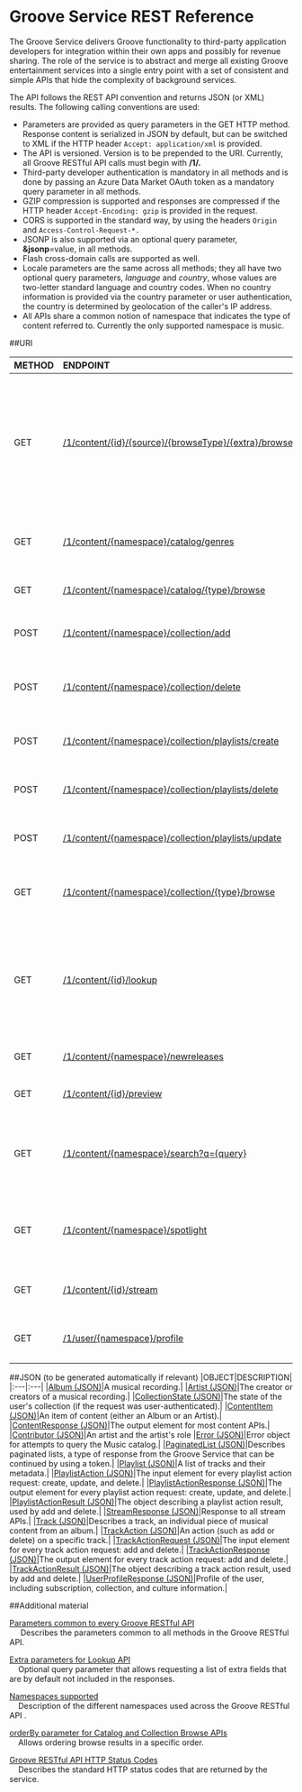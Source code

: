 # Groove Service REST Reference  

The Groove Service delivers Groove functionality to third-party application developers for integration within their own apps and possibly for revenue sharing. The role of the service is to abstract and merge all existing Groove entertainment services into a single entry point with a set of consistent and simple APIs that hide the complexity of background services.  

The API follows the REST API convention and returns JSON (or XML) results. The following calling conventions are used:  

 + Parameters are provided as query parameters in the GET HTTP method. Response content is serialized in JSON by default, but can be switched to XML if the HTTP header ``` Accept: application/xml ```  is provided.  
 + The API is versioned. Version is to be prepended to the URI. Currently, all Groove RESTful API calls must begin with **/1/.**
 + Third-party developer authentication is mandatory in all methods and is done by passing an Azure Data Market OAuth token as a mandatory query parameter in all methods.
 +  GZIP compression is supported and responses are compressed if the HTTP header ``` Accept-Encoding: gzip ``` is provided in the request.
 +   CORS is supported in the standard way, by using the headers  ```Origin ``` and  ```Access-Control-Request-*. ```
 +   JSONP is also supported via an optional query parameter, **&jsonp**=value, in all methods.
 +   Flash cross-domain calls are supported as well.
 +   Locale parameters are the same across all methods; they all have two optional query parameters, *language* and *country*, whose values are two-letter standard language and country codes. When no country information is provided via the country parameter or user authentication, the country is determined by geolocation of the caller's IP address.
 +   All APIs share a common notion of namespace that indicates the type of content referred to. Currently the only supported namespace is music.  

##URI  

|METHOD  | ENDPOINT |  USAGE | RETURNS| |
| :---|:-----|:----------| :---|:---|  
|GET|[/1/content/{id}/{source}/{browseType}/{extra}/browse](URI_ContentIdSourceBrowsetypeExtraBrowseGET.md)|Browse specific sub-items of a given ID (for example, the albums of an artist or the tracks of a playlist).|[ContentResponse (JSON)](JSON_ContentResponse.md)||
|GET|[/1/content/{namespace}/catalog/genres](URI_ContentNamespaceCatalogGenresGET.md)|Get a list of genres available for a locale.|[ContentResponse (JSON)](JSON_ContentResponse.md)||
|GET|[/1/content/{namespace}/catalog/{type}/browse](URI_ContentNamespaceCatalogTypeBrowseGET.md)|Browse the music catalog.|[ContentResponse (JSON)](JSON_ContentResponse.md)||
|POST|[/1/content/{namespace}/collection/add](URI_ContentNamespaceCollectionAddPOST.md)|Add tracks to a user's collection.|[TrackActionResponse (JSON)](JSON_TrackActionResponse.md)|[Auth](../Using the Groove RESTful Services/User Authentication.md)|
|POST|[/1/content/{namespace}/collection/delete](URI_ContentNamespaceCollectionDeletePOST.md)|Delete tracks from a user's collection.|[TrackActionResponse (JSON)](JSON_TrackActionResponse.md)|[Auth](../Using the Groove RESTful Services/User Authentication.md)|
|POST|[/1/content/{namespace}/collection/playlists/create](URI_ContentNamespaceCollectionPlaylistsCreatePOST.md)|Create a playlist on behalf of a user.|[PlaylistActionResponse (JSON)](JSON_PlaylistActionResponse.md)|[Auth](../Using the Groove RESTful Services/User Authentication.md)|
|POST|[/1/content/{namespace}/collection/playlists/delete](URI_ContentNamespaceCollectionPlaylistsDeletePOST.md)|Delete a playlist of a user.|[PlaylistActionResponse (JSON)](JSON_PlaylistActionResponse.md)|[Auth](../Using the Groove RESTful Services/User Authentication.md)|
|POST|[/1/content/{namespace}/collection/playlists/update](URI_ContentNamespaceCollectionPlaylistsUpdatePOST.md)|Update a playlist on behalf of a user.|[PlaylistActionResponse (JSON)](JSON_PlaylistActionResponse.md).|[Auth](../Using the Groove RESTful Services/User Authentication.md)|
|GET|[/1/content/{namespace}/collection/{type}/browse](URI_ContentNamespaceCollectionTypeBrowseGET.md)|Browse a user's collection or playlists.|||
|GET|[/1/content/{id}/lookup](URI_ContentLookupGET.md)|Look up one or several items from a media catalog and/or user's collection.|[ContentResponse (JSON)](JSON_ContentResponse.md)||
|GET|[/1/content/{namespace}/newreleases](URI_ContentNamespaceNewreleasesGET.md)|Discover new releases.|[ContentResponse (JSON)](JSON_ContentResponse.md)||
|GET|[/1/content/{id}/preview](URI_ContentNamespacePreviewGET.md)|Request preview streaming.|[StreamResponse (JSON)](JSON_StreamResponse.md)||
|GET|[/1/content/{namespace}/search?q={query}](URI_ContentSearchGET.md)|Search for items in a media catalog, user's collection, or both.|[ContentResponse (JSON)](JSON_ContentResponse.md)|[Auth](../Using the Groove RESTful Services/User Authentication.md)|
|GET|[/1/content/{namespace}/spotlight](URI_ContentNamespaceSpotlightGET.md)|Discover content for a specified language or culture.|[ContentResponse (JSON)](JSON_ContentResponse.md)||
|GET|[/1/content/{id}/stream](URI_ContentNamespaceStreamGET.md)|Request streaming.|[StreamResponse (JSON)](JSON_StreamResponse.md)|[Auth](../Using the Groove RESTful Services/User Authentication.md)|
|GET|[/1/user/{namespace}/profile](URI_UserNamespaceProfileGET.md)|Access a user's profile.||[Auth](../Using the Groove RESTful Services/User Authentication.md)|

##JSON (to be generated automatically if relevant)
|OBJECT|DESCRIPTION|
|:---|:---|
|[Album (JSON)](JSON_Album.md)|A musical recording.|
|[Artist (JSON)](JSON_Artist.md)|The creator or creators of a musical recording.|
|[CollectionState (JSON)](JSON_CollectionState.md)|The state of the user's collection (if the request was user-authenticated).|
|[ContentItem (JSON)](JSON_ContentItem.md)|An item of content (either an Album or an Artist).|
|[ContentResponse (JSON)](JSON_ContentResponse.md)|The output element for most content APIs.|
|[Contributor (JSON)](JSON_Contributor.md)|An artist and the artist's role
|[Error (JSON)](JSON_Error.md)|Error object for attempts to query the Music catalog.|
|[PaginatedList (JSON)](JSON_PaginatedList.md)|Describes paginated lists, a type of response from the Groove Service that can be continued by using a token.|
|[Playlist (JSON)](JSON_Playlist.md)|A list of tracks and their metadata.|
|[PlaylistAction (JSON)](JSON_PlaylistAction.md)|The input element for every playlist action request: create, update, and delete.|
|[PlaylistActionResponse (JSON)](JSON_PlaylistActionResponse.md)|The output element for every playlist action request: create, update, and delete.|
|[PlaylistActionResult (JSON)](JSON_PlaylistActionResult.md)|The object describing a playlist action result, used by add and delete.|
|[StreamResponse (JSON)](JSON_StreamResponse.md)|Response to all stream APIs.|
|[Track (JSON)](JSON_Track.md)|Describes a track, an individual piece of musical content from an album.|
|[TrackAction (JSON)](JSON_TrackAction.md)|An action (such as add or delete) on a specific track.|
|[TrackActionRequest (JSON)](JSON_TrackActionRequest.md)|The input element for every track action request: add and delete.|
|[TrackActionResponse (JSON)](JSON_TrackActionResponse.md)|The output element for every track action request: add and delete.|
|[TrackActionResult (JSON)](JSON_TrackActionResult.md)|The object describing a track action result, used by add and delete.|
|[UserProfileResponse (JSON)](JSON_UserProfileResponse.md)|Profile of the user, including subscription, collection, and culture information.|

##Additional material  

[Parameters common to every Groove RESTful API](CommonParameters.md)  
	&nbsp;&nbsp;&nbsp;&nbsp; Describes the parameters common to all methods in the Groove RESTful API.  

[Extra parameters for Lookup API](Extras.md)  
	&nbsp;&nbsp;&nbsp;&nbsp;Optional query parameter that allows requesting a list of extra fields that are by default not included in the responses.  

 [Namespaces supported](Namespace.md)  
	&nbsp;&nbsp;&nbsp;&nbsp;Description of the different namespaces used across the Groove RESTful API .

[orderBy parameter for Catalog and Collection Browse APIs](OrderBy.md)  
	&nbsp;&nbsp;&nbsp;&nbsp;Allows ordering browse results in a specific order.  

[Groove RESTful API HTTP Status Codes](HTTPStatusCodes.md)   
	&nbsp;&nbsp;&nbsp;&nbsp;Describes the standard HTTP status codes that are returned by the service.
